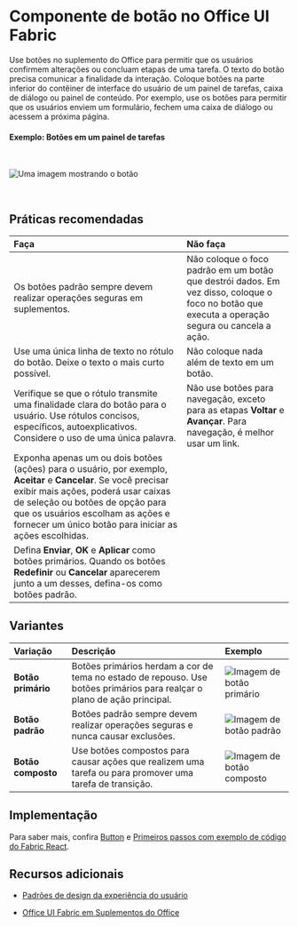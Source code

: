 # <a name="button-component-in-office-ui-fabric"></a>Componente de botão no Office UI Fabric

Use botões no suplemento do Office para permitir que os usuários confirmem alterações ou concluam etapas de uma tarefa. O texto do botão precisa comunicar a finalidade da interação. Coloque botões na parte inferior do contêiner de interface do usuário de um painel de tarefas, caixa de diálogo ou painel de conteúdo. Por exemplo, use os botões para permitir que os usuários enviem um formulário, fechem uma caixa de diálogo ou acessem a próxima página.
  
#### <a name="example-buttons-in-a-task-pane"></a>Exemplo: Botões em um painel de tarefas

<br/>

![Uma imagem mostrando o botão](../../images/overview_withApp_button.png)

<br/>

## <a name="best-practices"></a>Práticas recomendadas

|**Faça**|**Não faça**|
|:-----|:--------|
|Os botões padrão sempre devem realizar operações seguras em suplementos. |Não coloque o foco padrão em um botão que destrói dados. Em vez disso, coloque o foco no botão que executa a operação segura ou cancela a ação.|
|Use uma única linha de texto no rótulo do botão. Deixe o texto o mais curto possível.|Não coloque nada além de texto em um botão.|
|Verifique se que o rótulo transmite uma finalidade clara do botão para o usuário. Use rótulos concisos, específicos, autoexplicativos. Considere o uso de uma única palavra.|Não use botões para navegação, exceto para as etapas **Voltar** e **Avançar**. Para navegação, é melhor usar um link.|
|Exponha apenas um ou dois botões (ações) para o usuário, por exemplo, **Aceitar** e **Cancelar**. Se você precisar exibir mais ações, poderá usar caixas de seleção ou botões de opção para que os usuários escolham as ações e fornecer um único botão para iniciar as ações escolhidas.||
|Defina **Enviar**, **OK** e **Aplicar** como botões primários. Quando os botões **Redefinir** ou **Cancelar** aparecerem junto a um desses, defina-os como botões padrão.| |

## <a name="variants"></a>Variantes

|**Variação**|**Descrição**|**Exemplo**|
|:------------|:--------------|:----------|
|**Botão primário**|Botões primários herdam a cor de tema no estado de repouso. Use botões primários para realçar o plano de ação principal.|![Imagem de botão primário](../../images/button_primary.png)|
|**Botão padrão**|Botões padrão sempre devem realizar operações seguras e nunca causar exclusões.|![Imagem de botão padrão](../../images/button_default.png)|
|**Botão composto**|Use botões compostos para causar ações que realizem uma tarefa ou para promover uma tarefa de transição.|![Imagem de botão composto](../../images/button_compound.png)|

## <a name="implementation"></a>Implementação

Para saber mais, confira [Button](https://dev.office.com/fabric#/components/button) e [Primeiros passos com exemplo de código do Fabric React](https://github.com/OfficeDev/Word-Add-in-GettingStartedFabricReact).

## <a name="additional-resources"></a>Recursos adicionais

- [Padrões de design da experiência do usuário](https://github.com/OfficeDev/Office-Add-in-UX-Design-Patterns-Code)

- [Office UI Fabric em Suplementos do Office](office-ui-fabric.md)
